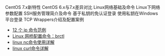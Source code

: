 


CentOS 7.x新特性
CentOS 6.x与7.x差异对比
Linux网络基础及命令
Linux下网络参数配置
SSH服务管理简介及命令
基于私钥的免认证登录
使用私钥在Windows平台登录
TCP Wrappers介绍及配置案例


* [12 个 ip 命令范例](https://linux.cn/article-9230-1.html)
* [Linux 网桥配置命令：brctl](https://www.iteye.com/blog/fp-moon-1468650)
* [linux nc命令使用详解](https://www.cnblogs.com/boluoboluo/p/6437787.html)
* [linux curl命令详解](https://www.cnblogs.com/kingle-study/p/9914125.html)
